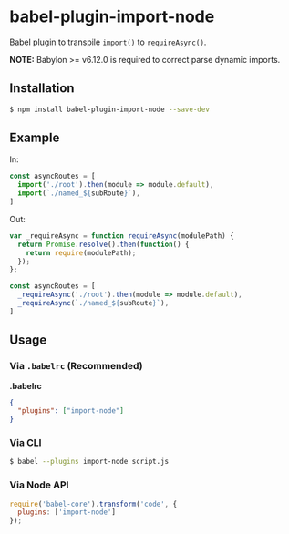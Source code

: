# babel-plugin-import-node

Babel plugin to transpile `import()` to `requireAsync()`.

**NOTE:** Babylon >= v6.12.0 is required to correct parse dynamic imports.

## Installation

```sh
$ npm install babel-plugin-import-node --save-dev
```

## Example

In:

```js
const asyncRoutes = [
  import('./root').then(module => module.default),
  import(`./named_${subRoute}`),
]
```

Out:

```js
var _requireAsync = function requireAsync(modulePath) {
  return Promise.resolve().then(function() {
    return require(modulePath);
  });
};

const asyncRoutes = [
  _requireAsync('./root').then(module => module.default),
  _requireAsync(`./named_${subRoute}`),
]
```


## Usage

### Via `.babelrc` (Recommended)

**.babelrc**

```json
{
  "plugins": ["import-node"]
}
```

### Via CLI

```sh
$ babel --plugins import-node script.js
```

### Via Node API

```javascript
require('babel-core').transform('code', {
  plugins: ['import-node']
});
```
